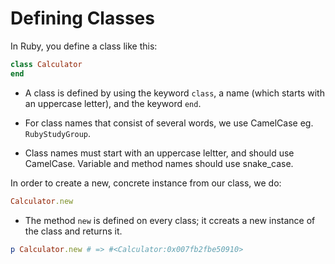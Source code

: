 # Defining Classes

In Ruby, you define a class like this:

```ruby
class Calculator
end 
```

* A class is defined by using the keyword `class`, a name (which starts with an uppercase letter), and the keyword `end`.

* For class names that consist of several words, we use CamelCase eg. `RubyStudyGroup`.

* Class names must start with an uppercase leltter, and should use CamelCase. Variable and method names should use snake_case.

In order to create a new, concrete instance from our class, we do:

```ruby
Calculator.new
```

* The method `new` is defined on every class; it ccreats a new instance of the class and returns it. 

```ruby
p Calculator.new # => #<Calculator:0x007fb2fbe50910>
```

